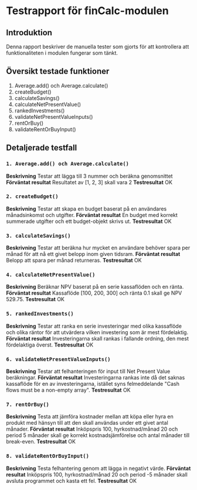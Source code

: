 # Testrapport för finCalc-modulen

## Introduktion
Denna rapport beskriver de manuella tester som gjorts för att kontrollera att funktionaliteten i modulen fungerar som tänkt.

## Översikt testade funktioner
1. Average.add() och Average.calculate()
2. createBudget()
3. calculateSavings()
4. calculateNetPresentValue()
5. rankedInvestments()
6. validateNetPresentValueInputs()
7. rentOrBuy()
8. validateRentOrBuyInput()

## Detaljerade testfall

### `1. Average.add() och Average.calculate()`
**Beskrivning** Testar att lägga till 3 nummer och beräkna genomsnittet
**Förväntat resultat** Resultatet av [1, 2, 3] skall vara 2
**Testresultat** OK

### `2. createBudget()`
**Beskrivning** Testar att skapa en budget baserat på en användares månadsinkomst och utgifter. 
**Förväntat resultat** En budget med korrekt summerade utgifter och ett budget-objekt skrivs ut. 
**Testresultat** OK

### `3. calculateSavings()`
**Beskrivning** Testar att beräkna hur mycket en användare behöver spara per månad för att nå ett givet belopp inom given tidsram.
**Förväntat resultat** Belopp att spara per månad returneras.
**Testresultat** OK

### `4. calculateNetPresentValue()`
**Beskrivning** Beräknar NPV baserat på en serie kassaflöden och en ränta.
**Förväntat resultat** Kassaflöde [100, 200, 300] och ränta 0.1 skall ge NPV 529.75.
**Testresultat** OK

### `5. rankedInvestments()`
**Beskrivning** Testar att ranka en serie investeringar med olika kassaflöde och olika räntor för att utvärdera vilken investering som är mest fördelaktig.
**Förväntat resultat** Investeringarna skall rankas i fallande ordning, den mest fördelaktiga överst.
**Testresultat** OK

### `6. validateNetPresentValueInputs()`
**Beskrivning** Testar att felhanteringen för input till Net Present Value beräkningar.
**Förväntat resultat** Investeringarna rankas inte då det saknas kassaflöde för en av investeringarna, istället syns felmeddelande "Cash flows must be a non-empty array".
**Testresultat** OK

### `7. rentOrBuy()`
**Beskrivning** Testa att jämföra kostnader mellan att köpa eller hyra en produkt med hänsyn till att den skall användas under ett givet antal månader.
**Förväntat resultat** Inköpspris 100, hyrkostnad/månad 20 och period 5 månader skall ge korrekt kostnadsjämförelse och antal månader till break-even.
**Testresultat** OK

### `8. validateRentOrBuyInput()`
**Beskrivning** Testa felhantering genom att lägga in negativt värde. 
**Förväntat resultat** Inköpspris 100, hyrkostnad/månad 20 och period -5 månader skall avsluta programmet och kasta ett fel.
**Testresultat** OK
